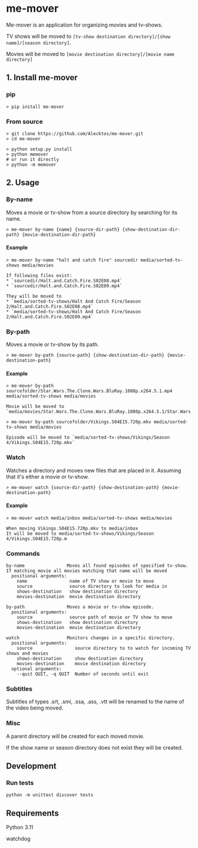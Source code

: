 # me-mover

Me-mover is an application for organizing movies and tv-shows.

TV shows will be moved to ``[tv-show destination directory]/[show name]/[season directory]``. 

Movies will be moved to ``[movie destination directory]/[movie name directory]``

## 1. Install me-mover
### pip
```
> pip install me-mover
```
### From source
```
> git clone https://github.com/Alecktos/me-mover.git
> cd me-mover

> python setup.py install
> python memover
# or run it directly 
> python -m memover
```

## 2. Usage
### By-name
Moves a movie or tv-show from a source directory by searching for its name.
```    
> me-mover by-name {name} {source-dir-path} {show-destination-dir-path} {movie-destination-dir-path}
```
#### Example
```
> me-mover by-name "halt and catch fire" sourcedir media/sorted-tv-shows media/movies

If following files exist:
* `sourcedir/Halt.and.Catch.Fire.S02E08.mp4` 
* `sourcedir/Halt.and.Catch.Fire.S02E09.mp4` 

They will be moved to 
* `media/sorted-tv-shows/Halt And Catch Fire/Season 2/Halt.and.Catch.Fire.S02E08.mp4` 
* `media/sorted-tv-shows/Halt And Catch Fire/Season 2/Halt.and.Catch.Fire.S02E09.mp4`
```
### By-path
Moves a movie or tv-show by its path.
```
> me-mover by-path {source-path} {show-destination-dir-path} {movie-destination-path}
```
#### Example
```
> me-mover by-path sourcefolder/Star.Wars.The.Clone.Wars.BluRay.1080p.x264.5.1.mp4 media/sorted-tv-shows media/movies

Movie will be moved to `media/movies/Star.Wars.The.Clone.Wars.BluRay.1080p.x264.5.1/Star.Wars.The.Clone.Wars.BluRay.1080p.x264.5.1.mp4`

> me-mover by-path sourcefolder/Vikings.S04E15.720p.mkv media/sorted-tv-shows media/movies

Episode will be moved to `media/sorted-tv-shows/Vikings/Season 4/Vikings.S04E15.720p.mkv`
```

### Watch
Watches a directory and moves new files that are placed in it. Assuming that it's either a movie or tv-show.
```
> me-mover watch {source-dir-path} {show-destination-path} {movie-destination-path}
```
#### Example

```
> me-mover watch media/inbox media/sorted-tv-shows media/movies

When moving Vikings.S04E15.720p.mkv to media/inbox
It will be moved to media/sorted-tv-shows/Vikings/Season 4/Vikings.S04E15.720p.m
```

### Commands
    by-name                Moves all found episodes of specified tv-show. If matching movie all movies matching that name will be moved
      positional arguments:
        name                name of TV show or movie to move
        source              source directory to look for media in
        shows-destination   show destination directory
        movies-destination  movie destination directory

    by-path                Moves a movie or tv-show episode.
      positional arguments:
        source              source path of movie or TV show to move
        shows-destination   show destination directory
        movies-destination  movie destination directory

    watch                  Monitors changes in a specific directory.
      positional arguments:
        source                source directory to to watch for incoming TV shows and movies
        shows-destination     show destination directory
        movies-destination    movie destination directory
      optional arguments:
        --quit QUIT, -q QUIT  Number of seconds until exit

### Subtitles
Subtitles of types .srt, .smi, .ssa, .ass, .vtt will be renamed to the name of the video being moved.

### Misc
A parent directory will be created for each moved movie.

If the show name or season directory does not exist they will be created.

## Development


### Run tests
    python -m unittest discover tests

## Requirements
Python 3.11

watchdog
